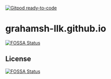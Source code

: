 [![Gitpod ready-to-code](https://img.shields.io/badge/Gitpod-ready--to--code-blue?logo=gitpod)](https://gitpod.io/#https://github.com/GrahamSH-LLK/site)

# grahamsh-llk.github.io

[![FOSSA Status](https://app.fossa.com/api/projects/git%2Bgithub.com%2FGrahamSH-LLK%2Fgrahamsh-llk.github.io.svg?type=shield)](https://app.fossa.com/projects/git%2Bgithub.com%2FGrahamSH-LLK%2Fgrahamsh-llk.github.io?ref=badge_shield)

## License

[![FOSSA Status](https://app.fossa.com/api/projects/git%2Bgithub.com%2FGrahamSH-LLK%2Fgrahamsh-llk.github.io.svg?type=large)](https://app.fossa.com/projects/git%2Bgithub.com%2FGrahamSH-LLK%2Fgrahamsh-llk.github.io?ref=badge_large)
